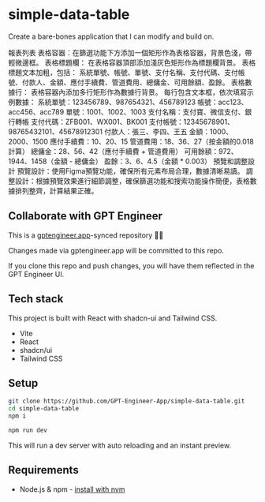 # simple-data-table

Create a bare-bones application that I can modify and build on.

報表列表
表格容器：在篩選功能下方添加一個矩形作為表格容器，背景色淺，帶輕微邊框。
表格標題欄：
在表格容器頂部添加淺灰色矩形作為標題欄背景。
表格標題文本加粗，包括：
系統單號、帳號、單號、支付名稱、支付代碼、支付帳號、付款人、金額、應付手續費、管道費用、總傭金、可用餘額、盈餘。
表格數據行：
表格容器內添加多行矩形作為數據行背景。
每行包含文本框，依次填寫示例數據：
系統單號：123456789、987654321、456789123
帳號：acc123、acc456、acc789
單號：1001、1002、1003
支付名稱：支付寶、微信支付、銀行轉帳
支付代碼：ZFB001、WX001、BK001
支付帳號：12345678901、98765432101、45678912301
付款人：張三、李四、王五
金額：1000、2000、1500
應付手續費：10、20、15
管道費用：18、36、27（按金額的0.018計算）
總傭金：28、56、42（應付手續費 + 管道費用）
可用餘額：972、1944、1458（金額 - 總傭金）
盈餘：3、6、4.5（金額 * 0.003）
預覽和調整設計
預覽設計：使用Figma預覽功能，確保所有元素布局合理，數據清晰易讀。
調整設計：根據預覽效果進行細節調整，確保篩選功能和搜索功能操作簡便，表格數據排列整齊，計算結果正確。

## Collaborate with GPT Engineer

This is a [gptengineer.app](https://gptengineer.app)-synced repository 🌟🤖

Changes made via gptengineer.app will be committed to this repo.

If you clone this repo and push changes, you will have them reflected in the GPT Engineer UI.

## Tech stack

This project is built with React with shadcn-ui and Tailwind CSS.

- Vite
- React
- shadcn/ui
- Tailwind CSS

## Setup

```sh
git clone https://github.com/GPT-Engineer-App/simple-data-table.git
cd simple-data-table
npm i
```

```sh
npm run dev
```

This will run a dev server with auto reloading and an instant preview.

## Requirements

- Node.js & npm - [install with nvm](https://github.com/nvm-sh/nvm#installing-and-updating)
